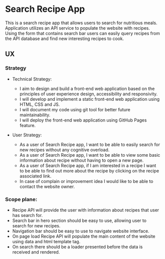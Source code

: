 # Search Recipe App

This is a search recipe app that allows users to search for nutritious meals. Application utilizes an API service to
populate the website with recipes. Using the form that contains search bar users can easily query recipes from the API
database and find new interesting recipes to cook.

## UX

### Strategy

- Technical Strategy:
    - I aim to design and build a front-end web application based on the principles of user experience design,
      accessibility and responsivity.
    - I will develop and implement a static front-end web application using HTML, CSS and JS.
    - I will document my code using git tool for better future maintainability.
    - I will deploy the front-end web application using GitHub Pages feature.

- User Strategy:
    - As a user of Search Recipe app, I want to be able to easily search for new recipes without any cognitive overload.
    - As a user of Search Recipe app, I want to be able to view some basic information about recipe without having to
      open a new page.
    - As a user of Search Recipe app, if I am interested in a recipe I want to be able to find out more about the recipe
      by clicking on the recipe associated link.
    - In case of complain or improvement idea I would like to be able to contact the website owner.
    
### Scope plane:

- Recipe API will provide the user with information about recipes that user has search for.
- Search bar in hero section should be easy to use, allowing user to search for new recipes.
- Navigation bar should be easy to use to navigate website interface.
- On page load Recipe API will populate the main content of the website using data and html template tag.
- On search there should be a loader presented before the data is received and rendered.
